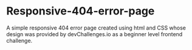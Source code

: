 # Responsive-404-error-page
A simple responsive 404 error page created using html and CSS whose design was provided by devChallenges.io as a beginner level frontend challenge.
